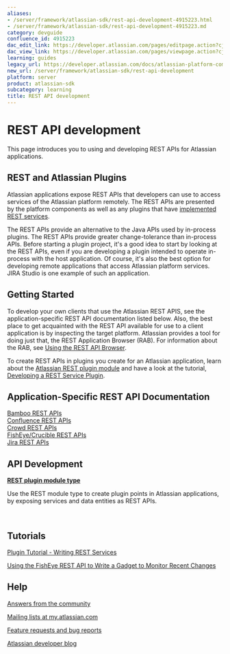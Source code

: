 ```yaml
---
aliases:
- /server/framework/atlassian-sdk/rest-api-development-4915223.html
- /server/framework/atlassian-sdk/rest-api-development-4915223.md
category: devguide
confluence_id: 4915223
dac_edit_link: https://developer.atlassian.com/pages/editpage.action?cjm=wozere&pageId=4915223
dac_view_link: https://developer.atlassian.com/pages/viewpage.action?cjm=wozere&pageId=4915223
learning: guides
legacy_url: https://developer.atlassian.com/docs/atlassian-platform-common-components/rest-api-development
new_url: /server/framework/atlassian-sdk/rest-api-development
platform: server
product: atlassian-sdk
subcategory: learning
title: REST API development
---
```

# REST API development

This page introduces you to using and developing REST APIs for Atlassian applications.

## REST and Atlassian Plugins

Atlassian applications expose REST APIs that developers can use to access services of the Atlassian platform remotely. The REST APIs are presented by the platform components as well as any plugins that have [implemented REST services](https://developer.atlassian.com/display/DOCS/Developing+a+REST+Service+Plugin). 

The REST APIs provide an alternative to the Java APIs used by in-process plugins. The REST APIs provide greater change-tolerance than in-process APIs. Before starting a plugin project, it's a good idea to start by looking at the REST APIs, even if you are developing a plugin intended to operate in-process with the host application. Of course, it's also the best option for developing remote applications that access Atlassian platform services. JIRA Studio is one example of such an application.

## Getting Started

To develop your own clients that use the Atlassian REST APIS, see the application-specific REST API documentation listed below. Also, the best place to get acquainted with the REST API available for use to a client application is by inspecting the target platform. Atlassian provides a tool for doing just that, the REST Application Browser (RAB). For information about the RAB, see [Using the REST API Browser](/server/framework/atlassian-sdk/using-the-rest-api-browser).

To create REST APIs in plugins you create for an Atlassian application, learn about the [Atlassian REST plugin module](/server/framework/atlassian-sdk/rest-plugin-module) and have a look at the tutorial, [Developing a REST Service Plugin](/server/framework/atlassian-sdk/developing-a-rest-service-plugin).

## Application-Specific REST API Documentation

[Bamboo REST APIs](https://developer.atlassian.com/display/BAMBOODEV/REST+APIs)  
[Confluence REST APIs](https://developer.atlassian.com/confdev/confluence-rest-api)  
[Crowd REST APIs](https://developer.atlassian.com/display/CROWDDEV/Overview+of+the+Crowd+REST+APIs)  
[FishEye/Crucible REST APIs](https://developer.atlassian.com/display/FECRUDEV/REST+API+Guide)  
[Jira REST APIs](https://developer.atlassian.com/display/JIRADEV/About+the+JIRA+REST+APIs)

## API Development

**[REST plugin module type](/server/framework/atlassian-sdk/rest-plugin-module)**

Use the REST module type to create plugin points in Atlassian applications, by exposing services and data entities as REST APIs.

 

## Tutorials

[Plugin Tutorial - Writing REST Services](/server/framework/atlassian-sdk/developing-a-rest-service-plugin)

[Using the FishEye REST API to Write a Gadget to Monitor Recent Changes](https://developer.atlassian.com/display/FECRUDEV/Plugin+Gadget+Tutorial+-+Using+the+FishEye+REST+API+to+Write+a+Gadget+to+Monitor+Recent+Changes)

## Help

<a href="https://answers.atlassian.com/" class="external-link">Answers from the community</a>

<a href="http://my.atlassian.com/" class="external-link">Mailing lists at my.atlassian.com</a>

<a href="https://studio.atlassian.com/browse/REST" class="external-link">Feature requests and bug reports</a>

<a href="http://blogs.atlassian.com/developer/" class="external-link">Atlassian developer blog</a>


























































































































































































































































































































































































































































































































































































